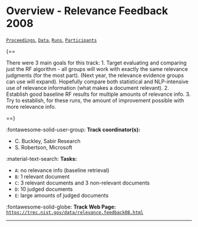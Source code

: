 # Overview - Relevance Feedback 2008

[`Proceedings`](./proceedings.md), [`Data`](./data.md), [`Runs`](./runs.md), [`Participants`](./participants.md)

{==

There were 3 main goals for this track: 1. Target evaluating and comparing just the RF algorithm - all groups will work with exactly the same relevance judgments (for the most part).  (Next year, the relevance evidence groups can use will expand).  Hopefully compare both statistical and NLP-intensive use of relevance information (what makes a document relevant). 2. Establish good baseline RF results for multiple amounts of relevance info. 3. Try to establish, for these runs, the amount of improvement possible with more relevance info.

==}

:fontawesome-solid-user-group: **Track coordinator(s):**

- C. Buckley, Sabir Research 
- S. Robertson, Microsoft 

:material-text-search: **Tasks:**

- `A`: no relevance info (baseline retrieval) 
- `B`: 1 relevant document 
- `C`: 3 relevant documents and 3 non-relevant documents 
- `D`: 10 judged documents 
- `E`: large amounts of judged documents 

:fontawesome-solid-globe: **Track Web Page:** [`https://trec.nist.gov/data/relevance.feedback08.html`](https://trec.nist.gov/data/relevance.feedback08.html) 

---

